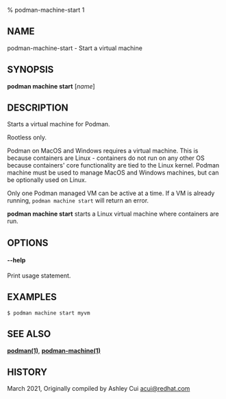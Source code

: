 % podman-machine-start 1

## NAME
podman\-machine\-start - Start a virtual machine

## SYNOPSIS
**podman machine start** [*name*]

## DESCRIPTION

Starts a virtual machine for Podman.

Rootless only.

Podman on MacOS and Windows requires a virtual machine. This is because containers are Linux -
containers do not run on any other OS because containers' core functionality are
tied to the Linux kernel. Podman machine must be used to manage MacOS and Windows machines,
but can be optionally used on Linux.

Only one Podman managed VM can be active at a time. If a VM is already running,
`podman machine start` will return an error.

**podman machine start** starts a Linux virtual machine where containers are run.

## OPTIONS

#### **--help**

Print usage statement.

## EXAMPLES

```
$ podman machine start myvm
```

## SEE ALSO
**[podman(1)](podman.1.md)**, **[podman-machine(1)](podman-machine.1.md)**

## HISTORY
March 2021, Originally compiled by Ashley Cui <acui@redhat.com>
